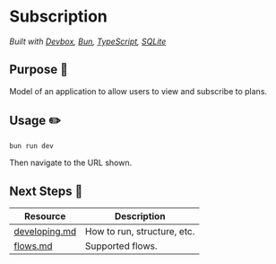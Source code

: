 # Subscription

_Built with [Devbox][devbox], [Bun][bun], [TypeScript][ts], [SQLite][sqlite]_

## Purpose :dart:

Model of an application to allow users to view and subscribe to plans.

## Usage :pencil2:

```sh
bun run dev
```

Then navigate to the URL shown.

## Next Steps :mag_right:

| Resource                             | Description                 |
| ------------------------------------ | --------------------------- |
| [developing.md](/docs/developing.md) | How to run, structure, etc. |
| [flows.md](/docs/flows.md)           | Supported flows.            |

[devbox]: https://www.jetify.com/devbox
[bun]: https://bun.sh
[ts]: https://www.typescriptlang.org
[sqlite]: https://sqlite.org
